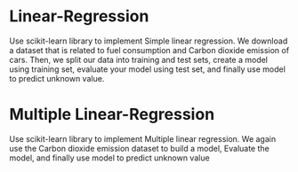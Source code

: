 # Linear-Regression
Use scikit-learn library to implement Simple linear regression. We download a dataset that is related to fuel consumption and Carbon dioxide emission of cars. Then, we split our data into training and test sets, create a model using training set, evaluate your model using test set, and finally use model to predict unknown value. 

# Multiple Linear-Regression
Use scikit-learn library to implement Multiple linear regression. We again use the Carbon dioxide emission dataset to build a model, Evaluate the model, and finally use model to predict unknown value

